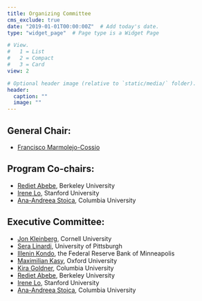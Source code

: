```yaml
---
title: Organizing Committee
cms_exclude: true
date: "2019-01-01T00:00:00Z"  # Add today's date.
type: "widget_page"  # Page type is a Widget Page

# View.
#   1 = List
#   2 = Compact
#   3 = Card
view: 2

# Optional header image (relative to `static/media/` folder).
header:
  caption: ""
  image: ""
---
```


## General Chair:
- [Francisco Marmolejo-Cossio](https://www.fmarmolejo.com/)

## Program Co-chairs:

- [Rediet Abebe](https://www.cs.cornell.edu/~red/), Berkeley University
- [Irene Lo](https://sites.google.com/view/irene-lo), Stanford University
- [Ana-Andreea Stoica](http://www.columbia.edu/~as5001/), Columbia University

## Executive Committee:
- [Jon Kleinberg](https://www.cs.cornell.edu/home/kleinber/), Cornell University
- [Sera Linardi](http://www.linardi.gspia.pitt.edu/), University of Pittsburgh
- [Illenin Kondo](https://www.illenin.com/), the Federal Reserve Bank of Minneapolis
- [Maximilian Kasy](https://maxkasy.github.io/home/), Oxford University
- [Kira Goldner](https://www.kiragoldner.com/), Columbia University
- [Rediet Abebe](https://www.cs.cornell.edu/~red/), Berkeley University
- [Irene Lo](https://sites.google.com/view/irene-lo), Stanford University
- [Ana-Andreea Stoica](http://www.columbia.edu/~as5001/), Columbia University

